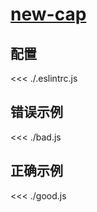 # [new-cap](https://eslint.org/docs/rules/new-cap)

## 配置

<<< ./.eslintrc.js

## 错误示例

<<< ./bad.js

## 正确示例

<<< ./good.js
